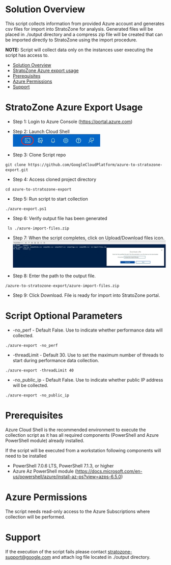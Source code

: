 <!--
Copyright 2021 Google LLC

Licensed under the Apache License, Version 2.0 (the "License");
you may not use this file except in compliance with the License.
You may obtain a copy of the License at

     https://www.apache.org/licenses/LICENSE-2.0

Unless required by applicable law or agreed to in writing, software
distributed under the License is distributed on an "AS IS" BASIS,
WITHOUT WARRANTIES OR CONDITIONS OF ANY KIND, either express or implied.
See the License for the specific language governing permissions and
limitations under the License.
-->

# Solution Overview
This script collects information from provided Azure account and generates csv files for import into StratoZone for analysis.
Generated files will be placed in ./output directory and a compress zip file will be created that can be imported directly to StratoZone using the import procedure. 

**NOTE:** Script will collect data only on the instances user executing the script has access to. 


- [Solution Overview](#solution-overview)
- [StratoZone Azure export usage](#stratozone-azure-export-usage)
- [Prerequisites](#prerequisites)
- [Azure Permissions](#Azure-Permissions)
- [Support](#Support)
<!--
- [Optional Features & Configuration](#optional-features--configuration)
  - [Single Region as source(all VMs in project analyzed)](#single-project-analysis-all-vms-in-project-analyzed)
-->  

# StratoZone Azure Export Usage
- Step 1: Login to Azure Console (https://portal.azure.com)

- Step 2: Launch Cloud Shell \
!["Image of Cloud Shell Console highlighting an icon with a greater-than and underscore"](images/console_button.png)

- Step 3: Clone Script repo
```
git clone https://github.com/GoogleCloudPlatform/azure-to-stratozone-export.git
```

- Step 4: Access cloned project directory
```
cd azure-to-stratozone-export
```

- Step 5: Run script to start collection
```
./azure-export.ps1
```

- Step 6: Verify output file has been generated
```
 ls ./azure-import-files.zip
```

- Step 7: When the script completes, click on Upload/Download files icon.
 !["Image of Cloud Shell Download files"](images/download_output.png)

 - Step 8: Enter the path to the output file.
 ```
 /azure-to-stratozone-export/azure-import-files.zip
```

 - Step 9: Click Download. File is ready for import into StratoZone portal.


# Script Optional Parameters
* -no_perf - Default False. Use to indicate whether performance data will collected.
```
./azure-export -no_perf
```
* -threadLimit - Default 30. Use to set the maximum number of threads to start during performance data collection.
```
./azure-export -threadLimit 40
```
* -no_public_ip - Default False. Use to indicate whether public IP address will be collected.
```
./azure-export -no_public_ip
```

# Prerequisites
  Azure Cloud Shell is the recommended environment to execute the collection script as it has all required components (PowerShell and Azure PowerShell module) already installed.

  If the script will be executed from a workstation following components will need to be installed
  - PowerShell 7.0.6 LTS, PowerShell 7.1.3, or higher 
  - Azure Az PowerShell module (https://docs.microsoft.com/en-us/powershell/azure/install-az-ps?view=azps-6.5.0)


# Azure Permissions
  The script needs read-only access to the Azure Subscriptions where collection will be performed.


# Support
If the execution of the script fails please contact stratozone-support@google.com and attach log file located in ./output directory.